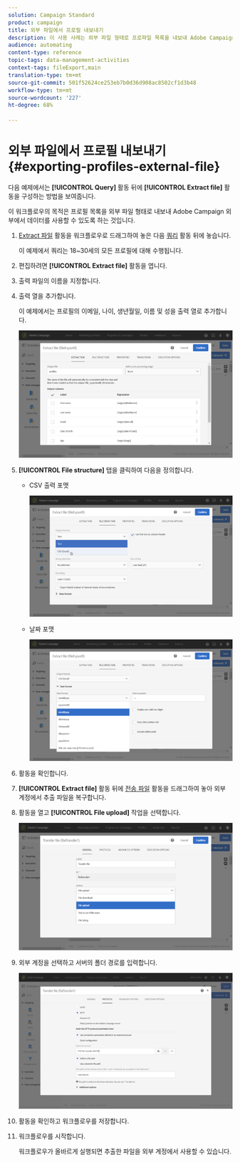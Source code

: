 ```yaml
---
solution: Campaign Standard
product: campaign
title: 외부 파일에서 프로필 내보내기
description: 이 사용 사례는 외부 파일 형태로 프로파일 목록을 내보내 Adobe Campaign 외부에서 데이터를 사용할 수 있도록 하는 방법을 보여줍니다.
audience: automating
content-type: reference
topic-tags: data-management-activities
context-tags: fileExport,main
translation-type: tm+mt
source-git-commit: 501f52624ce253eb7b0d36d908ac8502cf1d3b48
workflow-type: tm+mt
source-wordcount: '227'
ht-degree: 68%

---
```



# 외부 파일에서 프로필 내보내기 {#exporting-profiles-external-file}

다음 예제에서는 **[!UICONTROL Query]** 활동 뒤에 **[!UICONTROL Extract file]** 활동을 구성하는 방법을 보여줍니다.

이 워크플로우의 목적은 프로필 목록을 외부 파일 형태로 내보내 Adobe Campaign 외부에서 데이터를 사용할 수 있도록 하는 것입니다.

1. [Extract 파일](../../automating/using/extract-file.md) 활동을 워크플로우로 드래그하여 놓은 다음 [쿼리](../../automating/using/query.md) 활동 뒤에 놓습니다.

   이 예제에서 쿼리는 18~30세의 모든 프로필에 대해 수행됩니다.

1. 편집하려면 **[!UICONTROL Extract file]** 활동을 엽니다.
1. 출력 파일의 이름을 지정합니다.
1. 출력 열을 추가합니다.

   이 예제에서는 프로필의 이메일, 나이, 생년월일, 이름 및 성을 출력 열로 추가합니다.

   ![](assets/wkf_data_export6.png)

1. **[!UICONTROL File structure]** 탭을 클릭하여 다음을 정의합니다.

   * CSV 출력 포맷

      ![](assets/wkf_data_export7.png)

   * 날짜 포맷

      ![](assets/wkf_data_export9.png)

1. 활동을 확인합니다.
1. **[!UICONTROL Extract file]** 활동 뒤에 [전송 파일](../../automating/using/transfer-file.md) 활동을 드래그하여 놓아 외부 계정에서 추출 파일을 복구합니다.
1. 활동을 열고 **[!UICONTROL File upload]** 작업을 선택합니다.

   ![](assets/wkf_data_export11.png)

1. 외부 계정을 선택하고 서버의 폴더 경로를 입력합니다.

   ![](assets/wkf_data_export12.png)

1. 활동을 확인하고 워크플로우를 저장합니다.
1. 워크플로우를 시작합니다.

   워크플로우가 올바르게 실행되면 추출한 파일을 외부 계정에서 사용할 수 있습니다.
